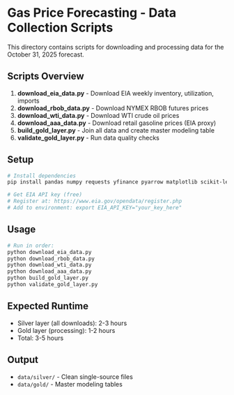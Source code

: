 # Gas Price Forecasting - Data Collection Scripts

This directory contains scripts for downloading and processing data for the October 31, 2025 forecast.

## Scripts Overview

1. **download_eia_data.py** - Download EIA weekly inventory, utilization, imports
2. **download_rbob_data.py** - Download NYMEX RBOB futures prices
3. **download_wti_data.py** - Download WTI crude oil prices
4. **download_aaa_data.py** - Download retail gasoline prices (EIA proxy)
5. **build_gold_layer.py** - Join all data and create master modeling table
6. **validate_gold_layer.py** - Run data quality checks

## Setup

```bash
# Install dependencies
pip install pandas numpy requests yfinance pyarrow matplotlib scikit-learn

# Get EIA API key (free)
# Register at: https://www.eia.gov/opendata/register.php
# Add to environment: export EIA_API_KEY="your_key_here"
```

## Usage

```bash
# Run in order:
python download_eia_data.py
python download_rbob_data.py
python download_wti_data.py
python download_aaa_data.py
python build_gold_layer.py
python validate_gold_layer.py
```

## Expected Runtime

- Silver layer (all downloads): 2-3 hours
- Gold layer (processing): 1-2 hours
- Total: 3-5 hours

## Output

- `data/silver/` - Clean single-source files
- `data/gold/` - Master modeling tables
